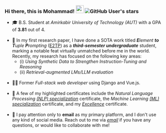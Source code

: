 ### Hi there, this is Mohammad! <img src="https://media.giphy.com/media/hvRJCLFzcasrR4ia7z/giphy.gif" width="25px"> ![GitHub User's stars](https://img.shields.io/github/stars/mghiasvandm?style=plastic)

<ul>
<li> 🎓 B.S. Student at <i>Amirkabir University of Technology (AUT)</i> with a GPA of <b>3.81</b> out of 4.<br><br>
<li> 🔭 In my first research paper, I have done a SOTA work titled <i><b>E</b>lement <b>to</b> <b>T</b>uple <b>P</b>rompting</i> (<a href="https://arxiv.org/pdf/2405.06454">E2TP</a>) as a <b><i>third-semester undergraduate</i></b> student, marking a notable feat virtually unmatched before me in the world. Recently, my research has focused on the following key areas:<br>
<ul>
<li> (i) <i>Using Synthetic Data to Strengthen Instruction-Tuning and Reasoning</i><br>
<li> (ii) <i>Retrieval-augmented LMs/LLM evaluation</i>
</ul>
<br>
<li> 👨‍💻 Former <i>Full-stack web developer</i> using Django and Vue.js.<br><br>
<li> 📃 A few of my highlighted certificates include the <i>Natural Language Processing <a href="https://www.coursera.org/account/accomplishments/specialization/certificate/P7GLFDMUDGTR">(NLP) specialization</i></a> certificate, the <i>Machine Learning <a href="https://www.coursera.org/account/accomplishments/specialization/certificate/29TBQTDYAHBQ">(ML) specialization</i></a> certificate, and my <a href="https://www.dropbox.com/scl/fi/0kcyhp6r5mg2o6f5avk0k/excellence-certificate.pdf?rlkey=754dz9ysuxduj7bxe8r22u9e0&dl=0"><i>Excellence</i></a> certificate.<br><br>
<li> 💬 I pay attention only to <b>email</b> as my primary platform, and I don't use any kind of social media. Reach out to me via <a href="mailto:mghiasvandm1@gmail.com"><i> email</i></a> if you have any questions, or would like to collaborate with me!
</ul>
